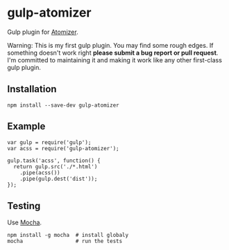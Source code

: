 # gulp-atomizer

Gulp plugin for [Atomizer](https://github.com/yahoo/atomizer).

Warning: This is my first gulp plugin.  You may find some rough edges.  If something doesn't work right **please submit a bug report or pull request**.  I'm committed to maintaining it and making it work like any other first-class gulp plugin.

## Installation
```
npm install --save-dev gulp-atomizer
```

## Example
```
var gulp = require('gulp');
var acss = require('gulp-atomizer');

gulp.task('acss', function() {
  return gulp.src('./*.html')
    .pipe(acss())
    .pipe(gulp.dest('dist'));
});
```

## Testing
Use [Mocha](http://mochajs.org/).
```
npm install -g mocha  # install globaly
mocha                 # run the tests
```
